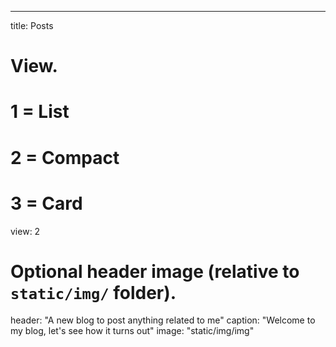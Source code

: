 ---
title: Posts

# View.
#   1 = List
#   2 = Compact
#   3 = Card
view: 2

# Optional header image (relative to `static/img/` folder).
header: "A new blog to post anything related to me"
caption: "Welcome to my blog, let's see how it turns out"
image: "static/img/img"
